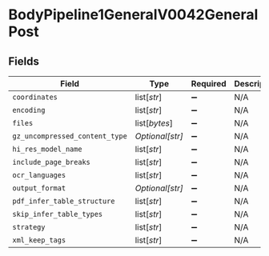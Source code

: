 # BodyPipeline1GeneralV0042GeneralPost


## Fields

| Field                          | Type                           | Required                       | Description                    |
| ------------------------------ | ------------------------------ | ------------------------------ | ------------------------------ |
| `coordinates`                  | list[*str*]                    | :heavy_minus_sign:             | N/A                            |
| `encoding`                     | list[*str*]                    | :heavy_minus_sign:             | N/A                            |
| `files`                        | list[*bytes*]                  | :heavy_minus_sign:             | N/A                            |
| `gz_uncompressed_content_type` | *Optional[str]*                | :heavy_minus_sign:             | N/A                            |
| `hi_res_model_name`            | list[*str*]                    | :heavy_minus_sign:             | N/A                            |
| `include_page_breaks`          | list[*str*]                    | :heavy_minus_sign:             | N/A                            |
| `ocr_languages`                | list[*str*]                    | :heavy_minus_sign:             | N/A                            |
| `output_format`                | *Optional[str]*                | :heavy_minus_sign:             | N/A                            |
| `pdf_infer_table_structure`    | list[*str*]                    | :heavy_minus_sign:             | N/A                            |
| `skip_infer_table_types`       | list[*str*]                    | :heavy_minus_sign:             | N/A                            |
| `strategy`                     | list[*str*]                    | :heavy_minus_sign:             | N/A                            |
| `xml_keep_tags`                | list[*str*]                    | :heavy_minus_sign:             | N/A                            |